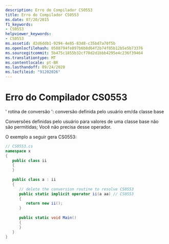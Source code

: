 ```yaml
---
description: Erro do Compilador CS0553
title: Erro do Compilador CS0553
ms.date: 07/20/2015
f1_keywords:
- CS0553
helpviewer_keywords:
- CS0553
ms.assetid: d2d6ddb1-9294-4e85-83d8-c35bd7a70f5b
ms.openlocfilehash: 0588794fe897b6b8d64f2b74f85b12b5e5b73376
ms.sourcegitcommit: 5b475c1855b32cf78d2d1bbb4295e4c236f39464
ms.translationtype: MT
ms.contentlocale: pt-BR
ms.lasthandoff: 09/24/2020
ms.locfileid: "91202026"
---
```

# <a name="compiler-error-cs0553"></a>Erro do Compilador CS0553

' rotina de conversão ': conversão definida pelo usuário em/da classe base  
  
 Conversões definidas pelo usuário para valores de uma classe base não são permitidas; Você não precisa desse operador.  
  
 O exemplo a seguir gera CS0553:  
  
```csharp  
// CS0553.cs  
namespace x  
{  
   public class ii  
   {  
   }  
  
   public class a : ii  
   {  
      // delete the conversion routine to resolve CS0553  
      public static implicit operator ii(a aa) // CS0553  
      {  
         return new ii();  
      }  
  
      public static void Main()  
      {  
      }  
   }  
}  
```
